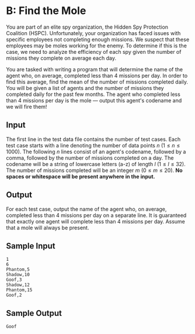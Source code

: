 # B: Find the Mole

You are part of an elite spy organization, the Hidden Spy Protection Coalition (HSPC). Unfortunately, your organization has faced issues with specific employees not completing enough missions. We suspect that these employees may be moles working for the enemy. To determine if this is the case, we need to analyze the efficiency of each spy given the number of missions they complete on average each day.

You are tasked with writing a program that will determine the name of the agent who, on average, completed less than 4 missions per day. In order to find this average, find the mean of the number of missions completed daily. You will be given a list of agents and the number of missions they completed daily for the past few months. The agent who completed less than 4 missions per day is the mole — output this agent's codename and we will fire them!

## Input

The first line in the test data file contains the number of test cases. Each test case starts with a line denoting the number of data points $n$ $(1 \leq n \leq 1000)$. The following $n$ lines consist of an agent's codename, followed by a comma, followed by the number of missions completed on a day. The codename will be a string of lowercase letters (a-z) of length $l$ $(1 \leq l \leq 32)$. The number of missions completed will be an integer $m$ $(0 \leq m \leq 20)$. **No spaces or whitespace will be present anywhere in the input.**

## Output

For each test case, output the name of the agent who, on average, completed less than 4 missions per day on a separate line. It is guaranteed that exactly one agent will complete less than 4 missions per day. Assume that a mole will always be present.

## Sample Input

```
1
6
Phantom,5
Shadow,10
Goof,3
Shadow,12
Phantom,15
Goof,2
```

## Sample Output

```
Goof
```
